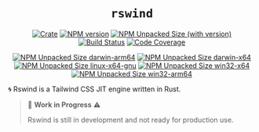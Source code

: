 <div class="title-block" style="text-align: center;" align="center">

# `rswind` <!-- omit in toc -->

</div>

<div align="center">

[![Crate][badge-crateio]][url-crateio]
[![NPM version][badge-npm-version]][url-npm]
[![NPM Unpacked Size (with version)](https://img.shields.io/npm/unpacked-size/rswind/latest?label=npm)][url-npm]
[![Build Status][badge-ci]][url-ci]
[![Code Coverage][badge-code-coverage]][url-code-coverage]

</div>

<div align="center">

[![NPM Unpacked Size darwin-arm64](https://img.shields.io/npm/unpacked-size/@rswind/binding-darwin-arm64/latest?label=darwin-arm64)](https://www.npmjs.com/package/@rswind/binding-darwin-arm64)
[![NPM Unpacked Size darwin-x64](https://img.shields.io/npm/unpacked-size/@rswind/binding-darwin-x64/latest?label=darwin-x64)](https://www.npmjs.com/package/@rswind/binding-darwin-x64)
[![NPM Unpacked Size linux-x64-gnu](https://img.shields.io/npm/unpacked-size/@rswind/binding-linux-x64-gnu/latest?label=linux-x64-gnu)](https://www.npmjs.com/package/@rswind/binding-linux-x64-gnu)
[![NPM Unpacked Size win32-x64](https://img.shields.io/npm/unpacked-size/@rswind/binding-win32-x64-msvc/latest?label=win32-x64)](https://www.npmjs.com/package/@rswind/binding-win32-x64-msvc)
[![NPM Unpacked Size win32-arm64](https://img.shields.io/npm/unpacked-size/@rswind/binding-win32-arm64-msvc/latest?label=win32-arm64)](https://www.npmjs.com/package/@rswind/binding-win32-x64-msvc)

</div>

🌀 Rswind is a Tailwind CSS JIT engine written in Rust.

> 🚧 **Work in Progress** ⚠️
>
> Rswind is still in development and not ready for production use.

[badge-crateio]: https://img.shields.io/crates/v/rswind?color=blue
[url-crateio]: https://crates.io/crates/rswind
[url-license]: https://github.com/rswind-dev/rswind/blob/main/LICENSE
[badge-ci]: https://github.com/rswind-dev/rswind/actions/workflows/check.yml/badge.svg?event=push&branch=main
[url-ci]: https://github.com/rswind-dev/rswind/actions/workflows/check.yml?query=event%3Apush+branch%3Amain
[badge-code-coverage]: https://codecov.io/github/rswind-dev/rswind/branch/main/graph/badge.svg
[url-code-coverage]: https://codecov.io/gh/rswind-dev/rswind
[badge-npm-version]: https://img.shields.io/npm/v/rswind/latest?color=brightgreen
[url-npm]: https://www.npmjs.com/package/rswind/v/latest

[badge-binary-size-windows]: [https://img.shields.io/npm/unpacked-size/@rswind/binding-win32-x64-msvc/latest]
[badge-binary-size-macos]: [https://img.shields.io/npm/unpacked-size/@rswind/binding-darwin-arm64/latest]
